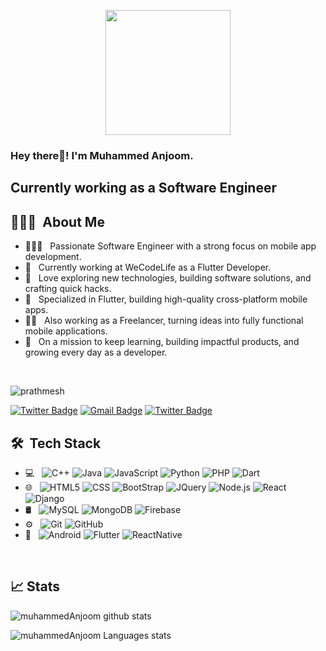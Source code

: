 <p align="center">
  <img src="https://github.com/thompsonemerson/thompsonemerson/raw/master/cover-thompson.png" height="200"/>
</p>

<h3> Hey there👋! I'm Muhammed Anjoom.</h2>
<h2> Currently working as a Software Engineer </h2>

## 👨🏻‍💻 &nbsp;About Me 

- 👨🏻‍💻 &nbsp; Passionate Software Engineer with a strong focus on mobile app development.
- 💼 &nbsp; Currently working at WeCodeLife as a Flutter Developer.
- 🤔 &nbsp; Love exploring new technologies, building software solutions, and crafting quick hacks.
- 📱 &nbsp; Specialized in Flutter, building high-quality cross-platform mobile apps.
- 🧑‍💻 &nbsp; Also working as a Freelancer, turning ideas into fully functional mobile applications.
- 🚀 &nbsp; On a mission to keep learning, building impactful products, and growing every day as a developer.

<br>
<p align="left"> <img src="https://img.shields.io/badge/Profile_Views-1k-blue" alt="prathmesh" /> </p>

[![Twitter Badge](https://img.shields.io/badge/muhammed_Anjoom-blue?link=https%3A%2F%2Fwww.linkedin.com%2Fin%2Fmuhammed-anjoom%2F
)](https://www.linkedin.com/in/muhammed-anjoom/)
[![Gmail Badge](https://img.shields.io/badge/anjoompa42003%40gmail.com-red?logo=gmail&logoColor=%23ffff&link=https%3A%2F%2Fwww.linkedin.com%2Fin%2Fmuhammed-anjoom%2F
)](mailto:anjoompa42003@gmail.com)
[![Twitter Badge](https://img.shields.io/badge/anjoom.coder-blue?logo=instagram&logoColor=%23ffff&link=https%3A%2F%2Fwww.instagram.com%2Fanjoom.coder%2F
)](https://www.instagram.com/anjoom.coder/)


## 🛠 &nbsp;Tech Stack

- 💻 &nbsp;
  ![C++](https://img.shields.io/badge/-C++-333333?style=flat&logo=C%2B%2B&logoColor=00599C)
  ![Java](https://img.shields.io/badge/-Java-333333?style=flat&logo=Java&logoColor=007396)
  ![JavaScript](https://img.shields.io/badge/-JavaScript-333333?style=flat&logo=javascript)
  ![Python](https://img.shields.io/badge/-Python-333333?style=flat&logo=python)
  ![PHP](https://img.shields.io/badge/-PHP-333333?style=flat&logo=php)
  ![Dart](https://img.shields.io/badge/-Dart-333333?style=flat&logo=dart)
- 🌐 &nbsp;
  ![HTML5](https://img.shields.io/badge/-HTML5-333333?style=flat&logo=HTML5)
  ![CSS](https://img.shields.io/badge/-CSS-333333?style=flat&logo=CSS3&logoColor=1572B6)
  ![BootStrap](https://img.shields.io/badge/-BootStrap-333333?style=flat&logo=bootstrap&logoColor=1572B6)
  ![JQuery](https://img.shields.io/badge/-JQuery-333333?style=flat&logo=jquery)
  ![Node.js](https://img.shields.io/badge/-Node.js-333333?style=flat&logo=node.js)
  ![React](https://img.shields.io/badge/-React-333333?style=flat&logo=react)
  ![Django](https://img.shields.io/badge/-Django-333333?style=flat&logo=django)
- 🛢 &nbsp;
  ![MySQL](https://img.shields.io/badge/-MySQL-333333?style=flat&logo=mysql)
  ![MongoDB](https://img.shields.io/badge/-MongoDB-333333?style=flat&logo=mongodb)
  ![Firebase](https://img.shields.io/badge/-Firebase-333333?style=flat&logo=firebase)
- ⚙️ &nbsp;
  ![Git](https://img.shields.io/badge/-Git-333333?style=flat&logo=git)
  ![GitHub](https://img.shields.io/badge/-GitHub-333333?style=flat&logo=github)
- 📱 &nbsp;
  ![Android](https://img.shields.io/badge/-Android-333333?style=flat&logo=android)
  ![Flutter](https://img.shields.io/badge/-Flutter-333333?style=flat&logo=flutter)
  ![ReactNative](https://img.shields.io/badge/-React%20Native-333333?style=flat&logo=react)

  

<br/>

## 📈 Stats

![muhammedAnjoom github stats](https://github-readme-stats.vercel.app/api?username=muhammedAnjoom&hide=["issues"]&show_icons=true&line_height=30)

![muhammedAnjoom Languages stats](https://github-readme-stats.vercel.app/api/top-langs/?username=muhammedAnjoom&theme=buefy&layout=compact&langs_count=10)


